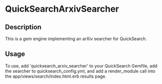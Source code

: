# QuickSearchArxivSearcher

## Description

This is a gem engine implementing an arXiv searcher for QuickSearch.

## Usage

To use, add 'quicksearch_arxiv_searcher' to your QuickSearch
Gemfile, add the searcher to quicksearch_config.yml, and add a
render_module call into the app/views/search/index.html.erb results
page.
